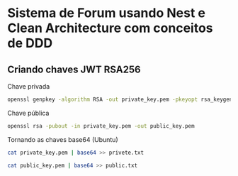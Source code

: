 # Sistema de Forum usando Nest e Clean Architecture com conceitos de DDD

## Criando chaves JWT RSA256

Chave privada
```bash
openssl genpkey -algorithm RSA -out private_key.pem -pkeyopt rsa_keygen_bits:2048
```

Chave pública
```bash
openssl rsa -pubout -in private_key.pem -out public_key.pem
```

Tornando as chaves base64 (Ubuntu)

```bash
cat private_key.pem | base64 >> privete.txt
```

```bash
cat public_key.pem | base64 >> public.txt
```